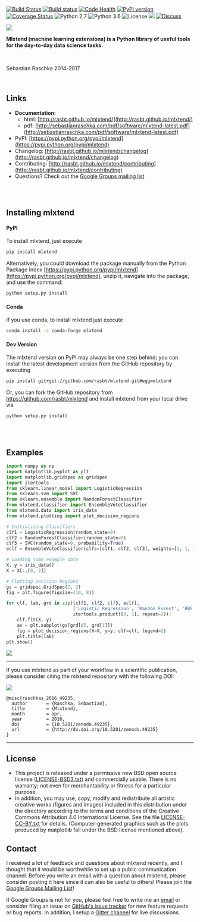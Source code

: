 

[![Build Status](https://travis-ci.org/rasbt/mlxtend.svg?branch=master)](https://travis-ci.org/rasbt/mlxtend)
[![Build status](https://ci.appveyor.com/api/projects/status/7vx20e0h5dxcyla2/branch/master?svg=true)](https://ci.appveyor.com/project/rasbt/mlxtend/branch/master)
[![Code Health](https://landscape.io/github/rasbt/mlxtend/master/landscape.svg?style=flat)](https://landscape.io/github/rasbt/mlxtend/master)
[![PyPI version](https://badge.fury.io/py/mlxtend.svg)](http://badge.fury.io/py/mlxtend)
[![Coverage Status](https://coveralls.io/repos/rasbt/mlxtend/badge.svg?branch=master&service=github)](https://coveralls.io/github/rasbt/mlxtend?branch=master)
![Python 2.7](https://img.shields.io/badge/python-2.7-blue.svg)
![Python 3.6](https://img.shields.io/badge/python-3.6-blue.svg)
![License](https://img.shields.io/badge/license-BSD-blue.svg)
[![](https://zenodo.org/badge/doi/10.5281/zenodo.594432.svg)](https://zenodo.org/record/594432#.VwWISmNh23c)
[![Discuss](https://img.shields.io/badge/discuss-google_group-blue.svg)](https://groups.google.com/forum/#!forum/mlxtend)

![](./docs/sources/img/logo.png)


**Mlxtend (machine learning extensions) is a Python library of useful tools for the day-to-day data science tasks.**



<br>

Sebastian Raschka 2014-2017

<br>


## Links

- **Documentation:**
    - html: [http://rasbt.github.io/mlxtend/](http://rasbt.github.io/mlxtend/)
    - pdf: [http://sebastianraschka.com/pdf/software/mlxtend-latest.pdf](http://sebastianraschka.com/pdf/software/mlxtend-latest.pdf)
- PyPI: [https://pypi.python.org/pypi/mlxtend](https://pypi.python.org/pypi/mlxtend)
- Changelog: [http://rasbt.github.io/mlxtend/changelog](http://rasbt.github.io/mlxtend/changelog)
- Contributing: [http://rasbt.github.io/mlxtend/contributing](http://rasbt.github.io/mlxtend/contributing)
- Questions? Check out the [Google Groups mailing list](https://groups.google.com/forum/#!forum/mlxtend)

<br>
<br>


## Installing mlxtend

#### PyPI

To install mlxtend, just execute  

```bash
pip install mlxtend  
```

Alternatively, you could download the package manually from the Python Package Index [https://pypi.python.org/pypi/mlxtend](https://pypi.python.org/pypi/mlxtend), unzip it, navigate into the package, and use the command:

```bash
python setup.py install
```

#### Conda
If you use conda, to install mlxtend just execute

```bash
conda install -c conda-forge mlxtend 
```

#### Dev Version

The mlxtend version on PyPI may always be one step behind; you can install the latest development version from the GitHub repository by executing

```bash
pip install git+git://github.com/rasbt/mlxtend.git#egg=mlxtend
```

Or, you can fork the GitHub repository from https://github.com/rasbt/mlxtend and install mlxtend from your local drive via

```bash
python setup.py install
```

<br>
<br>


## Examples

```python
import numpy as np
import matplotlib.pyplot as plt
import matplotlib.gridspec as gridspec
import itertools
from sklearn.linear_model import LogisticRegression
from sklearn.svm import SVC
from sklearn.ensemble import RandomForestClassifier
from mlxtend.classifier import EnsembleVoteClassifier
from mlxtend.data import iris_data
from mlxtend.plotting import plot_decision_regions

# Initializing Classifiers
clf1 = LogisticRegression(random_state=0)
clf2 = RandomForestClassifier(random_state=0)
clf3 = SVC(random_state=0, probability=True)
eclf = EnsembleVoteClassifier(clfs=[clf1, clf2, clf3], weights=[2, 1, 1], voting='soft')

# Loading some example data
X, y = iris_data()
X = X[:,[0, 2]]

# Plotting Decision Regions
gs = gridspec.GridSpec(2, 2)
fig = plt.figure(figsize=(10, 8))

for clf, lab, grd in zip([clf1, clf2, clf3, eclf],
                         ['Logistic Regression', 'Random Forest', 'RBF kernel SVM', 'Ensemble'],
                         itertools.product([0, 1], repeat=2)):
    clf.fit(X, y)
    ax = plt.subplot(gs[grd[0], grd[1]])
    fig = plot_decision_regions(X=X, y=y, clf=clf, legend=2)
    plt.title(lab)
plt.show()
```

![](./docs/sources/img/ensemble_decision_regions_2d.png)

---

If you use mlxtend as part of your workflow in a scientific publication, please consider citing the mlxtend repository with the following DOI:

[![](https://zenodo.org/badge/doi/10.5281/zenodo.49235.svg)](https://zenodo.org/record/49235#.VwWISmNh23c)

```
@misc{raschkas_2016_49235,
  author       = {Raschka, Sebastian},
  title        = {Mlxtend},
  month        = apr,
  year         = 2016,
  doi          = {10.5281/zenodo.49235},
  url          = {http://dx.doi.org/10.5281/zenodo.49235}
}
```

---

## License

- This project is released under a permissive new BSD open source license ([LICENSE-BSD3.txt](https://github.com/rasbt/mlxtend/blob/master/LICENSE-BSD3.txt)) and commercially usable. There is no warranty; not even for merchantability or fitness for a particular purpose.
- In addition, you may use, copy, modify and redistribute all artistic creative works (figures and images) included in this distribution under the directory
according to the terms and conditions of the Creative Commons Attribution 4.0 International License.  See the file [LICENSE-CC-BY.txt](https://github.com/rasbt/mlxtend/blob/master/LICENSE-CC-BY.txt) for details. (Computer-generated graphics such as the plots produced by matplotlib fall under the BSD license mentioned above).

## Contact

I received a lot of feedback and questions about mlxtend recently, and I thought that it would be worthwhile to set up a public communication channel. Before you write an email with a question about mlxtend, please consider posting it here since it can also be useful to others! Please join the [Google Groups Mailing List](https://groups.google.com/forum/#!forum/mlxtend)!

If Google Groups is not for you, please feel free to write me an [email](mailto:mail@sebastianraschka.com) or consider filing an issue on [GitHub's issue tracker](https://github.com/rasbt/mlxtend/issues) for new feature requests or bug reports. In addition, I setup a [Gitter channel](https://gitter.im/rasbt/mlxtend?utm_source=badge&utm_medium=badge&utm_campaign=pr-badge&utm_content=badge) for live discussions.
